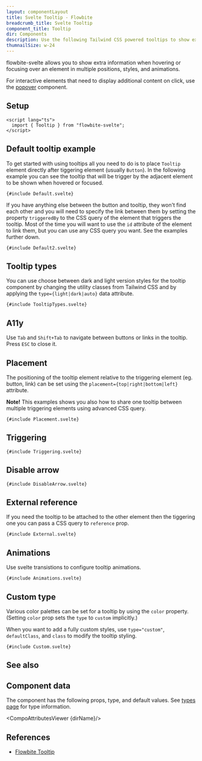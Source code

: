 ```yaml
---
layout: componentLayout
title: Svelte Tooltip - Flowbite
breadcrumb_title: Svelte Tooltip
component_title: Tooltip
dir: Components
description: Use the following Tailwind CSS powered tooltips to show extra content when hovering or focusing on an element
thumnailSize: w-24
---
```


<script lang="ts">
  import { CompoAttributesViewer, GitHubCompoLinks, toKebabCase, Seealso } from '../../utils'
  import { P, A } from '$lib'
  const dirName = toKebabCase(component_title)
  const relatedLinks = ['/docs/components/popover','/docs/components/speed-dial' ,'/docs/components/tooltip'];
</script>

flowbite-svelte allows you to show extra information when hovering or focusing over an element in multiple positions, styles, and animations.

For interactive elements that need to display additional content on click, use the [popover](/docs/components/popover) component.

## Setup

```svelte example hideOutput
<script lang="ts">
  import { Tooltip } from "flowbite-svelte";
</script>
```

## Default tooltip example

To get started with using tooltips all you need to do is to place `Tooltip` element directly after tiggering element (usually `Button`).
In the following example you can see the tooltip that will be trigger by the adjacent element to be shown when hovered or focused.

```svelte example class="flex items-end h-32" hideResponsiveButtons
{#include Default.svelte}
```

If you have anything else between the button and tooltip, they won't find each other and you will need to specify the link between them by setting the property `triggeredBy` to the CSS query of the element that triggers the tooltip. Most of the time you will want to use the `id` attribute of the element to link them, but you can use any CSS query you want. See the examples further down.

```svelte example hideScript class="h-32 flex items-end gap-2" hideResponsiveButtons
{#include Default2.svelte}
```

## Tooltip types

You can use choose between dark and light version styles for the tooltip component by changing the utility classes from Tailwind CSS and by applying the `type={light|dark|auto}` data attribute.

```svelte example class="flex items-end gap-2 h-32" hideResponsiveButtons
{#include TooltipTypes.svelte}
```

## A11y

Use `Tab` and `Shift+Tab` to navigate between buttons or links in the tooltip. Press `ESC` to close it.

## Placement

The positioning of the tooltip element relative to the triggering element (eg. button, link) can be set using the `placement={top|right|bottom|left}` attribute.

**Note!** This examples shows you also how to share one tooltip between multiple triggering elements using advanced CSS query.

```svelte example class="flex items-center justify-center gap-2 h-36" hideResponsiveButtons
{#include Placement.svelte}
```

## Triggering

```svelte example class="flex items-end gap-2 h-32" hideResponsiveButtons
{#include Triggering.svelte}
```

## Disable arrow

```svelte example class="flex items-end gap-2 h-32" hideResponsiveButtons
{#include DisableArrow.svelte}
```

## External reference

If you need the tooltip to be attached to the other element then the tiggering one you can pass a CSS query to `reference` prop.

```svelte example class="flex gap-4 flex-col justify-center items-center h-72" hideResponsiveButtons
{#include External.svelte}
```

## Animations

Use svelte transistions to configure tooltip animations.

```svelte example class="flex items-end gap-2 h-32" hideResponsiveButtons
{#include Animations.svelte}
```

## Custom type

Various color palettes can be set for a tooltip by using the `color` property. (Setting `color` prop sets the `type` to `custom` implicitly.)

When you want to add a fully custom styles, use `type="custom"`, `defaultClass`, and `class` to modify the tooltip styling.

```svelte example class="flex items-center h-64 gap-2" hideResponsiveButtons
{#include Custom.svelte}
```

## See also

<Seealso links={relatedLinks} />

## Component data

The component has the following props, type, and default values. See [types page](/docs/pages/typescript) for type information.

<CompoAttributesViewer {dirName}/>

## References

- [Flowbite Tooltip](https://flowbite.com/docs/components/tooltips/)

<GitHubCompoLinks />
